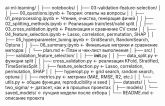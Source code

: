ai-ml-learning/
│
├── notebooks/
│   ├── 03-validation-feature-selection/
│   │   ├── 00_questions.ipynb                ← Теория: ответы на вопросы
│   │   ├── 01_preprocessing.ipynb            ← Чтение, очистка, генерация фичей
│   │   ├── 02_splitting_methods.ipynb        ← Реализация train/test/valid split
│   │   ├── 03_cross_validation.ipynb         ← Реализация и сравнение CV схем
│   │   ├── 04_feature_selection.ipynb        ← Lasso, correlation, permutation, SHAP
│   │   ├── 05_hyperparameter_tuning.ipynb    ← GridSearch, RandomSearch, Optuna
│   │   ├── 06_summary.ipynb                  ← Финальные метрики и сравнение методов
│   │   └── plan.md                           ← План и чек-лист выполнения
│
├── src/
│   ├── validation_feature_selection/
│   │   ├── __init__.py
│   │   ├── data_split.py                     ← функции split
│   │   ├── cross_validation.py               ← реализация KFold, Stratified, TimeSeriesSplit
│   │   ├── feature_selection.py              ← Lasso, correlation, permutation, SHAP
│   │   ├── hyperopt.py                       ← grid search, random search, optuna
│   │   ├── metrics.py                        ← метрики (MAE, RMSE, R2, etc.)
│   │   └── utils.py                          ← общие функции, reproducibility и seed
│
├── datasets/
│   └── two_sigma/                            ← датасет, как и в прошлых проектах
│
├── models/
│   └── saved_models/                         ← лучшие модели после отбора
│
└── README.md                                 ← описание проекта
